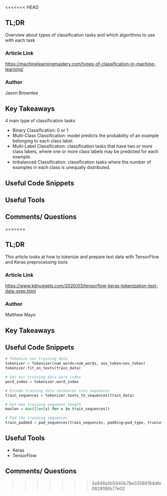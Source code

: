 <<<<<<< HEAD
## TL;DR
Overview about types of classification tasks and which algorithms to use with each task

### Article Link
https://machinelearningmastery.com/types-of-classification-in-machine-learning/

### Author
Jason Brownlee

## Key Takeaways
4 main type of classification tasks
* Binary Classification: 0 or 1
* Multi-Class Classification: model predicts the probability of an example belonging to each class label.
* Multi-Label Classification: classification tasks that have two or more class labels, where one or more class labels may be predicted for each example.
* Imbalanced Classification: classification tasks where the number of examples in each class is unequally distributed.

## Useful Code Snippets


## Useful Tools

## Comments/ Questions
=======
## TL;DR
This article looks at how to tokenize and prepare text data with TensorFlow and Keras preprocessing tools 

### Article Link
https://www.kdnuggets.com/2020/03/tensorflow-keras-tokenization-text-data-prep.html

### Author
Matthew Mayo

## Key Takeaways

## Useful Code Snippets
```python
# Tokenize our training data
tokenizer = Tokenizer(num_words=num_words, oov_token=oov_token)
tokenizer.fit_on_texts(train_data)

# Get our training data word index
word_index = tokenizer.word_index

# Encode training data sentences into sequences
train_sequences = tokenizer.texts_to_sequences(train_data)

# Get max training sequence length
maxlen = max([len(x) for x in train_sequences])

# Pad the training sequences
train_padded = pad_sequences(train_sequences, padding=pad_type, truncating=trunc_type, maxlen=maxlen)
```

## Useful Tools
* Keras
* TensorFlow

## Comments/ Questions
>>>>>>> 3a848a5b5940b78e03566184dfe0828f86b77e02
